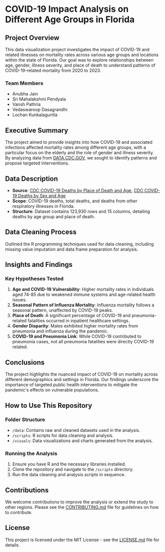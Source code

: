 # COVID-19 Impact Analysis on Different Age Groups in Florida

## Project Overview

This data visualization project investigates the impact of COVID-19 and related illnesses on mortality rates across various age groups and locations within the state of Florida. Our goal was to explore relationships between age, gender, illness severity, and place of death to understand patterns of COVID-19-related mortality from 2020 to 2023.

### Team Members
- Anubha Jain
- Sri Mahalakshmi Pendyala
- Vansh Pathria
- Vedaswaroop Dasagrandhi
- Lochan Kunkalaguntla

## Executive Summary

The project aimed to provide insights into how COVID-19 and associated infections affected mortality rates among different age groups, with a particular focus on the elderly and the role of gender and illness severity. By analyzing data from [DATA.CDC.GOV](https://data.cdc.gov), we sought to identify patterns and propose targeted interventions.

## Data Description

- **Source**: [CDC COVID-19 Deaths by Place of Death and Age](https://data.cdc.gov/NCHS/Provisional-COVID-19-Deaths-by-Place-of-Death-and-/4va6-ph5s), [CDC COVID-19 Deaths by Sex and Age](https://data.cdc.gov/NCHS/Provisional-COVID-19-Deaths-by-Sex-and-Age/9bhg-hcku)
- **Scope**: COVID-19 deaths, total deaths, and deaths from other respiratory illnesses in Florida.
- **Structure**: Dataset contains 123,930 rows and 15 columns, detailing deaths by age group and place of death.

## Data Cleaning Process

Outlined the R programming techniques used for data cleaning, including missing value imputation and data frame preparation for analysis.

## Insights and Findings

### Key Hypotheses Tested
1. **Age and COVID-19 Vulnerability**: Higher mortality rates in individuals aged 74-85 due to weakened immune systems and age-related health issues.
2. **Seasonal Pattern of Influenza Mortality**: Influenza mortality follows a seasonal pattern, unaffected by COVID-19 peaks.
3. **Place of Death**: A significant percentage of COVID-19 and pneumonia-related fatalities occurred in inpatient healthcare settings.
4. **Gender Disparity**: Males exhibited higher mortality rates from pneumonia and influenza during the pandemic.
5. **COVID-19 and Pneumonia Link**: While COVID-19 contributed to pneumonia cases, not all pneumonia fatalities were directly COVID-19 related.

## Conclusions

The project highlights the nuanced impact of COVID-19 on mortality across different demographics and settings in Florida. Our findings underscore the importance of targeted public health interventions to mitigate the pandemic's effects on vulnerable populations.

## How to Use This Repository

### Folder Structure
- `/data`: Contains raw and cleaned datasets used in the analysis.
- `/scripts`: R scripts for data cleaning and analysis.
- `/visuals`: Data visualizations and charts generated from the analysis.

### Running the Analysis
1. Ensure you have R and the necessary libraries installed.
2. Clone the repository and navigate to the `/scripts` directory.
3. Run the data cleaning and analysis scripts in sequence.

## Contributions

We welcome contributions to improve the analysis or extend the study to other regions. Please see the [CONTRIBUTING.md](./CONTRIBUTING.md) file for guidelines on how to contribute.

## License

This project is licensed under the MIT License - see the [LICENSE.md](./LICENSE.md) file for details.
